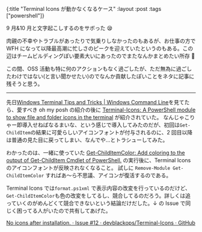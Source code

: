 {:title "Terminal Icons が動かなくなるケース"
:layout :post
:tags ["powershell"]}

9 月&10 月と文字起こしするのをサボった 😪

肉親の不幸やトラブルがあったりで気乗りしなかったのもあるが、お仕事の方で WFH になって以降最高潮に忙しさのピークを迎えていたというのもある。この辺はチームビルディングぽい要素大いにあったのでまたなんかまとめたい所存 🤔

この間、OSS 活動も特に何のアクションもなく過ごしたが、ただ無為に過ごしたわけではない(と言い聞かせたい)のでなんか貢献したぽいことをネタに記事に残そうと思う。

---

先日[Windows Terminal Tips and Tricks | Windows Command Line](https://devblogs.microsoft.com/commandline/windows-terminal-tips-and-tricks/)を見てたら、愛すべき oh my posh の紹介の後に [Terminal-Icons: A PowerShell module to show file and folder icons in the terminal](https://github.com/devblackops/Terminal-Icons) が紹介されていた。
なんじゃこりゃー即導入せねばなるまいな、という感じで導入してみたのだが、初回は`Get-ChildItem`の結果に可愛らしいアイコンフォントが付与されるのに、2 回目以降は普通の見た目に戻ってしまい、なんでや...とトラシューしてみた。

わかったのは、一緒に使っていた [Get-ChildItemColor: Add coloring to the output of Get-ChildItem Cmdlet of PowerShell.](https://github.com/joonro/Get-ChildItemColor) の実行後に、Terminal Icons のアイコンフォントが反映されなくなること。
試しに `Remove-Module Get-ChildItemColor` すればあ～ら不思議、アイコンが復活するのである。

Terminal Icons では`format.ps1xml` で表示内容の改変を行っているのだけど、`Get-ChildItemColor`も色の改変をしてるし、競合してるのだろう。詳しくは追っていくのがめんどくて競合できないという結論だけだした。↓ の Issue で同じく困ってる人がいたので共有してあげた。

[No icons after installation. · Issue #12 · devblackops/Terminal-Icons · GitHub](https://github.com/devblackops/Terminal-Icons/issues/12)
